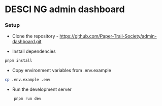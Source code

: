 # DESCI NG admin dashboard

### Setup

- Clone the repository - https://github.com/Paper-Trail-Society/admin-dashboard.git

- Install dependencies
```sh
pnpm install
```

- Copy environment variables from .env.example
```sh
cp .env.example .env
```

- Run the development server
```sh
    pnpm run dev
```
